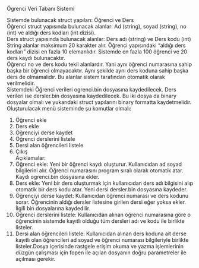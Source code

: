 Ögrenci Veri Tabanı Sistemi

Sistemde bulunacak struct yapıları: Öğrenci ve Ders<br/>
Öğrenci struct yapısında bulunacak alanlar: Ad (string), soyad (string), no (int) ve aldığı ders kodları (int dizisi).<br/>
Ders struct yapısında bulunacak alanlar: Ders adı (string) ve Ders kodu (int)<br/>
String alanlar maksimum 20 karakter alır. Öğrenci yapısındaki “aldığı ders kodları” dizisi en fazla 10 elemanlıdır. Sistemde en fazla 100 öğrenci ve 20 ders kaydı bulunacaktır.<br/>
Öğrenci no ve ders kodu tekil alanlardır. Yani aynı öğrenci numarasına sahip başka bir öğrenci olmayacaktır. Aynı şekilde aynı ders koduna sahip başka ders de olmamalıdır. Bu alanlar sistem tarafından otomatik olarak verilmelidir.<br/>
Sistemdeki Öğrenci verileri ogrenci.bin dosyasına kaydedilecek. Ders verileri ise dersler.bin dosyasına kaydedilecek. Bu iki dosya da binary dosyalar olmalı ve yukarıdaki struct yapılarını binary formatta kaydetmelidir.<br/>
Oluşturulacak menü sisteminde şu komutlar olmalı:<br/>
1. Öğrenci ekle<br/>
2. Ders ekle<br/>
3. Öğrenciyi derse kaydet<br/>
4. Öğrenci derslerini listele<br/>
5. Dersi alan öğrencileri listele<br/>
6. Çıkış<br/>
Açıklamalar:<br/>
1. Öğrenci ekle: Yeni bir öğrenci kaydı oluşturur. Kullanıcıdan ad soyad bilgilerini alır. Öğrenci numarasını program sıralı olarak otomatik atar. Kaydı ogrenci.bin dosyasına ekler.<br/>
2. Ders ekle: Yeni bir ders oluşturmak için kullanıcıdan ders adı bilgisini alıp otomatik bir ders kodu atar. Yeni dersi dersler.bin dosyasına kaydeder.<br/>
3. Öğrenciyi derse kaydet: Kullanıcıdan öğrenci numarası ve ders kodunu sorar. Öğrencinin aldığı dersler listesine girilen dersi eğer yoksa ekler. İlgili bin dosyalarına kaydedilir.<br/>
4. Öğrenci derslerini listele: Kullanıcıdan alınan öğrenci numarasına göre o öğrencinin sistemde kayıtlı olduğu tüm dersleri adı ve kodu ile birlikte listeler.<br/>
5. Dersi alan öğrencileri listele: Kullanıcıdan alınan ders koduna ait derse kayıtlı olan öğrencileri ad soyad ve öğrenci numarası bilgileriyle birlikte listeler.Dosya içerisinde rastgele erişim okuma ve yazma işlemlerinin düzgün çalışması için fopen ile açılan dosyanın doğru parametreler ile açılması gerekir.<br/>
